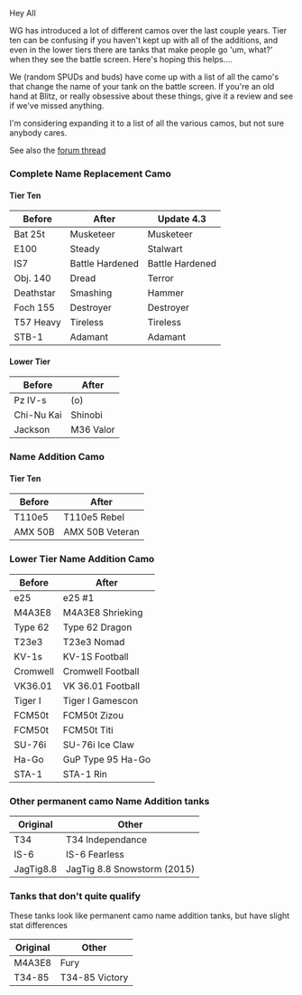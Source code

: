 Hey All

WG has introduced a lot of different camos over the last couple years. 
Tier ten can be confusing if you haven't kept up with all of the additions, and even in the lower tiers there are tanks that make people go 'um, what?' when they see the battle screen.
Here's hoping this helps....

We  (random SPUDs and buds) have come up with a list of all the camo's that change the name of your tank on the battle screen.
If you're an old hand at Blitz, or really obsessive about these things, give it a review and see if we've missed anything.

I'm considering expanding it to a list of all the various camos, but not sure anybody cares.

See also the [forum thread](http://forum.wotblitz.com/index.php?/topic/85109-camouflage-lists-note-blitz-historians-wanted)

### Complete Name Replacement Camo
#### Tier Ten
| Before    | After           | Update 4.3      | 
| ---       | ---             | ---             | 
| Bat 25t   | Musketeer       | Musketeer       | 
| E100      | Steady          | Stalwart        | 
| IS7       | Battle Hardened | Battle Hardened | 
| Obj. 140  | Dread           | Terror          | 
| Deathstar | Smashing        | Hammer          | 
| Foch 155  | Destroyer       | Destroyer       | 
| T57 Heavy | Tireless        | Tireless        | 
| STB-1     | Adamant         | Adamant         | 

#### Lower Tier
| Before     | After     | 
| ---        | ---       | 
| Pz IV-s    | (o)       | 
| Chi-Nu Kai | Shinobi   | 
| Jackson    | M36 Valor | 


### Name Addition Camo
#### Tier Ten
| Before  | After           | 
| ---     | ---             | 
| T110e5  | T110e5 Rebel    | 
| AMX 50B | AMX 50B Veteran | 


### Lower Tier Name Addition Camo
| Before   | After             | 
| ---      | ---               | 
| e25      | e25 #1            | 
| M4A3E8   | M4A3E8 Shrieking  | 
| Type 62  | Type 62 Dragon    | 
| T23e3    | T23e3 Nomad       | 
| KV-1s    | KV-1S Football    | 
| Cromwell | Cromwell Football | 
| VK36.01  | VK 36.01 Football | 
| Tiger I  | Tiger I Gamescon  | 
| FCM50t   | FCM50t Zizou      | 
| FCM50t   | FCM50t Titi       | 
| SU-76i   | SU-76i Ice Claw   | 
| Ha-Go    | GuP Type 95 Ha-Go | 
| STA-1    | STA-1 Rin         | 


### Other permanent camo Name Addition tanks
| Original  | Other                       | 
| ---       | ---                         | 
| T34       | T34 Independance            | 
| IS-6      | IS-6 Fearless               | 
| JagTig8.8 | JagTig 8.8 Snowstorm (2015) | 


### Tanks that don't quite qualify
These tanks look like permanent camo name addition tanks, but have slight stat differences

| Original | Other          | 
| ---      | ---            | 
| M4A3E8   | Fury           | 
| T34-85   | T34-85 Victory | 


